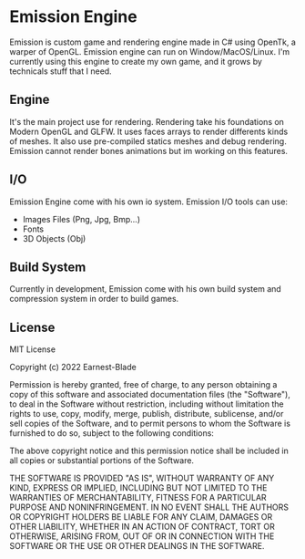 
# Emission Engine

Emission is custom game and rendering engine made in C# using OpenTk, a warper of OpenGL. 
Emission engine can run on Window/MacOS/Linux.
I'm currently using this engine to create my own game, and it grows by technicals stuff that I need. 

## Engine 
It's the main project use for rendering.
Rendering take his foundations on Modern OpenGL and GLFW. 
It uses faces arrays to render differents kinds of meshes. It also use pre-compiled statics meshes and debug rendering.
Emission cannot render bones animations but im working on this features. 

## I/O
Emission Engine come with his own io system.
Emission I/O tools can use:
- Images Files (Png, Jpg, Bmp...)
- Fonts 
- 3D Objects (Obj)

## Build System
Currently in development, Emission come with his own build system and compression system in order to build games.


## License

MIT License

Copyright (c) 2022 Earnest-Blade

Permission is hereby granted, free of charge, to any person obtaining a copy
of this software and associated documentation files (the "Software"), to deal
in the Software without restriction, including without limitation the rights
to use, copy, modify, merge, publish, distribute, sublicense, and/or sell
copies of the Software, and to permit persons to whom the Software is
furnished to do so, subject to the following conditions:

The above copyright notice and this permission notice shall be included in all
copies or substantial portions of the Software.

THE SOFTWARE IS PROVIDED "AS IS", WITHOUT WARRANTY OF ANY KIND, EXPRESS OR
IMPLIED, INCLUDING BUT NOT LIMITED TO THE WARRANTIES OF MERCHANTABILITY,
FITNESS FOR A PARTICULAR PURPOSE AND NONINFRINGEMENT. IN NO EVENT SHALL THE
AUTHORS OR COPYRIGHT HOLDERS BE LIABLE FOR ANY CLAIM, DAMAGES OR OTHER
LIABILITY, WHETHER IN AN ACTION OF CONTRACT, TORT OR OTHERWISE, ARISING FROM,
OUT OF OR IN CONNECTION WITH THE SOFTWARE OR THE USE OR OTHER DEALINGS IN THE
SOFTWARE.